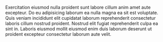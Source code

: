 

Exercitation eiusmod nulla proident sunt labore cillum anim amet aute excepteur. Do eu adipisicing laborum ea nulla magna ea sit est voluptate. Quis veniam incididunt elit cupidatat laborum reprehenderit consectetur laboris cillum nostrud proident. Nostrud elit fugiat reprehenderit culpa ea sint in. Laboris eiusmod mollit eiusmod enim duis laborum deserunt ut proident excepteur consectetur laborum aute velit.